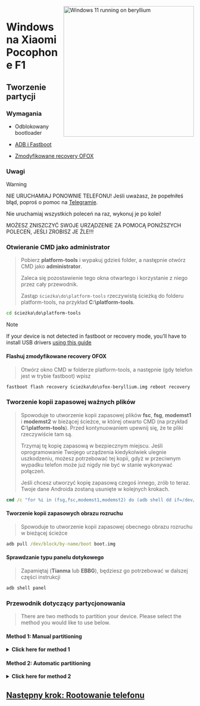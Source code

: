 <img align="right" src="https://github.com/n00b69/woa-beryllium/blob/main/beryllium.png" width="350" alt="Windows 11 running on beryllium">

# Windows na Xiaomi Pocophone F1

## Tworzenie partycji

### Wymagania
- Odblokowany bootloader

- [ADB i Fastboot](https://developer.android.com/studio/releases/platform-tools)
  
- [Zmodyfikowane recovery OFOX](https://github.com/n00b69/woa-beryllium/releases/tag/Recovery)

### Uwagi
> [!Warning]  
> 
> NIE URUCHAMIAJ PONOWNIE TELEFONU! Jeśli uważasz, że popełniłeś błąd, poproś o pomoc na [Telegramie](https://t.me/WinOnF1).
> 
> Nie uruchamiaj wszystkich poleceń na raz, wykonuj je po kolei!
>
> MOŻESZ ZNISZCZYĆ SWOJE URZĄDZENIE ZA POMOCĄ PONIŻSZYCH POLECEŃ, JEŚLI ZROBISZ JE ŹLE!!!

### Otwieranie CMD jako administrator
> Pobierz **platform-tools** i wypakuj gdzieś folder, a następnie otwórz CMD jako **administrator**.
>
> Zaleca się pozostawienie tego okna otwartego i korzystanie z niego przez cały przewodnik.
> 
> Zastąp `ścieżka\do\platform-tools` rzeczywistą ścieżką do folderu platform-tools, na przykład **C:\platform-tools**.
```cmd
cd ścieżka\do\platform-tools
```

> [!Note]
> If your device is not detected in fastboot or recovery mode, you'll have to install USB drivers [using this guide](troubleshooting.md#device-is-not-recognized-in-fastboot-or-recovery)

#### Flashuj zmodyfikowane recovery OFOX
> Otwórz okno CMD w folderze platform-tools, a następnie (gdy telefon jest w trybie fastboot) wpisz
```cmd
fastboot flash recovery ścieżka\do\ofox-beryllium.img reboot recovery
```

### Tworzenie kopii zapasowej ważnych plików
> Spowoduje to utworzenie kopii zapasowej plików **fsc**, **fsg**, **modemst1** i **modemst2** w bieżącej ścieżce, w której otwarto CMD (na przykład **C:\platform-tools**). Przed kontynuowaniem upewnij się, że te pliki rzeczywiście tam są.
>
> Trzymaj tę kopię zapasową w bezpiecznym miejscu. Jeśli oprogramowanie Twojego urządzenia kiedykolwiek ulegnie uszkodzeniu, możesz potrzebować tej kopii, gdyż w przeciwnym wypadku telefon może już nigdy nie być w stanie wykonywać połączeń.
> 
> Jeśli chcesz utworzyć kopię zapasową czegoś innego, zrób to teraz. Twoje dane Androida zostaną usunięte w kolejnych krokach.
```cmd
cmd /c "for %i in (fsg,fsc,modemst1,modemst2) do (adb shell dd if=/dev/block/by-name/%i of=/tmp/%i.bin & adb pull /tmp/%i.bin)"
```

#### Tworzenie kopii zapasowych obrazu rozruchu
> Spowoduje to utworzenie kopii zapasowej obecnego obrazu rozruchu w bieżącej ścieżce
```cmd
adb pull /dev/block/by-name/boot boot.img
```

#### Sprawdzanie typu panelu dotykowego
> Zapamiętaj (**Tianma** lub **EBBG**), będziesz go potrzebować w dalszej części instrukcji
```cmd
adb shell panel
```

### Przewodnik dotyczący partycjonowania
> There are two methods to partition your device. Please select the method you would like to use below. 

#### Method 1: Manual partitioning 

<details>
  <summary><strong>Click here for method 1</strong></summary> 

#### Odmontuj dane
> Ignore any possible errors and continue
```cmd
adb shell umount /dev/block/by-name/userdata
``` 

#### Przygotowanie do partycjonowania
```cmd
adb shell parted /dev/block/sda
``` 

#### Wyświetlanie aktualnej tablicy partycji
> Parted wyświetli listę partycji, **userdata** powinenen być ostatnią partycją na liście.
```cmd
print
``` 

#### Usuwanie userdata
> Zamień **$** na numer partycji **userdata**, który powinien wynosić **21**
```cmd
rm $
``` 

#### Ponowne utworzenie userdata
> Zamień **1611MB** na poprzednią wartość początkową **userdata**, którą właśnie usunęliśmy (prawdopodobnie jest to 1611MB)
>
> Zastąp **32GB** wartością końcową, jaką chcesz mieć dla **userdata**. In this example your available usable space in Android will be 32GB-1611MB = **30GB**
```cmd
mkpart userdata ext4 1611MB 32GB
``` 

#### Tworzenie partycji ESP 
> Zamień **32GB** na końcową wartość **userdata**
>
> Zastąp **32.3GB** wartością, której użyłeś wcześniej, dodając do niej **0.3GB**
```cmd
mkpart esp fat32 32GB 32.3GB
``` 

#### Tworzenie partycji Windows
> Zastąp **32.3GB** wartością końcową **esp**
```cmd
mkpart win ntfs 32.3GB -0MB
``` 

#### Tworzenie bootowalnego ESP
> Użyj `print`, aby zobaczyć wszystkie partycje. Zamień "$" na numer partycji ESP, który powinien wynosić **22**
```cmd
set $ esp on
``` 

#### Wyjdź z parted
```cmd
quit
``` 

### Formatowanie danych
- Sformatuj wszystkie dane w TWRP, w przeciwnym razie Android nie uruchomi się.
- (Idź do Wyczyść > Formatuj dane > wpisz yes) 

#### Sprawdź, czy Android nadal się uruchamia
- Po prostu uruchom ponownie telefon i sprawdź, czy Android nadal działa 

### Formatting Windows and ESP drives
> Reboot into the modded recovery, then run the below two commands
```cmd
adb shell mkfs.ntfs -f /dev/block/by-name/win -L WINF1
``` 

```cmd
adb shell mkfs.fat -F32 -s1 /dev/block/by-name/esp -n ESPF1
``` 

</details> 

#### Method 2: Automatic partitioning 

<details>
  <summary><strong>Click here for method 2</strong></summary>

### Uruchom skrypt partycjonowania
> Zastąp **$** ilością miejsca, jaką ma mieć system Windows (nie dodawaj GB, po prostu wpisz liczbę)
> 
> Jeśli poprosi Cię o ponowne uruchomienie, zrób to
```cmd
adb shell partition $
```

#### Sprawdź, czy Android nadal się uruchamia
- Po prostu uruchom ponownie telefon i sprawdź, czy Android nadal działa

</details>

## [Następny krok: Rootowanie telefonu](2-root.md)





















